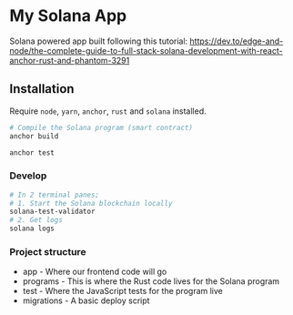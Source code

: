 # My Solana App

Solana powered app built following this tutorial: https://dev.to/edge-and-node/the-complete-guide-to-full-stack-solana-development-with-react-anchor-rust-and-phantom-3291

## Installation

Require `node`, `yarn`, `anchor`, `rust` and `solana` installed.

```sh
# Compile the Solana program (smart contract)
anchor build

anchor test
```

### Develop

```sh
# In 2 terminal panes;
# 1. Start the Solana blockchain locally
solana-test-validator
# 2. Get logs
solana logs
```


### Project structure

- app - Where our frontend code will go
- programs - This is where the Rust code lives for the Solana program
- test - Where the JavaScript tests for the program live
- migrations - A basic deploy script

